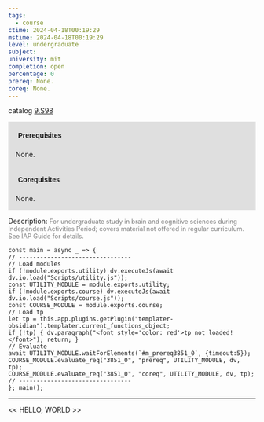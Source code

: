 ```yaml
---
tags:
  - course
ctime: 2024-04-18T00:19:29
mstime: 2024-04-18T00:19:29
level: undergraduate
subject: 
university: mit
completion: open
percentage: 0
prereq: None.
coreq: None.
---
```


catalog [9.S98](http://student.mit.edu/catalog/m9b.html#9.S98)

<span style="display: block; padding: 15px; background-color: rgb(100, 100, 100, 0.2);"><font id="m_prereq3851_0" style="display: block; font-family: Arial, sans-serif; font-weight: bold; padding: 5px">Prerequisites</font><br><span id="prereq3851_0">None.</span></span>
<span style="display: block; padding: 15px; background-color: rgb(100, 100, 100, 0.2);"><font id="m_coreq3851_0" style="display: block; font-family: Arial, sans-serif; font-weight: bold; padding: 5px">Corequisites</font><br><span id="coreq3851_0">None.</span></span>

<font style="">Description:</font>
<font style="color: grey; font-size: 0.8rem;">For undergraduate study in brain and cognitive sciences during Independent Activities Period; covers material not offered in regular curriculum. See IAP Guide for details.</font>

```dataviewjs
const main = async _ => {
// --------------------------------
// Load modules
if (!module.exports.utility) dv.executeJs(await dv.io.load("Scripts/utility.js"));
const UTILITY_MODULE = module.exports.utility;
if (!module.exports.course) dv.executeJs(await dv.io.load("Scripts/course.js"));
const COURSE_MODULE = module.exports.course;
// Load tp
let tp = this.app.plugins.getPlugin("templater-obsidian").templater.current_functions_object;
if (!tp) { dv.paragraph("<font style='color: red'>tp not loaded!</font>"); return; }
// Evaluate
await UTILITY_MODULE.waitForElements(`#m_prereq3851_0`, {timeout:5});
COURSE_MODULE.evaluate_req("3851_0", "prereq", UTILITY_MODULE, dv, tp);
COURSE_MODULE.evaluate_req("3851_0", "coreq", UTILITY_MODULE, dv, tp);
// --------------------------------
}; main();
```

---

<< HELLO, WORLD >>

